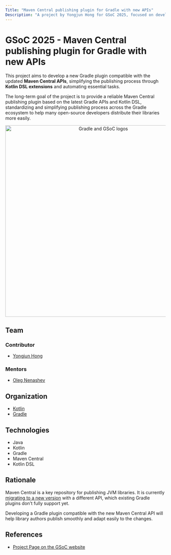 ```yaml
---
Title: "Maven Central publishing plugin for Gradle with new APIs"
Description: "A project by Yongjun Hong for GSoC 2025, focused on developing a Gradle plugin compatible with the new Maven Central publication APIs."
---
```


# GSoC 2025 - Maven Central publishing plugin for Gradle with new APIs

This project aims to develop a new Gradle plugin compatible with the updated **Maven Central APIs**, simplifying the publishing process through **Kotlin DSL extensions** and automating essential tasks.

The long-term goal of the project is to provide a reliable Maven Central publishing plugin based on the latest Gradle APIs and Kotlin DSL, standardizing and simplifying publishing process across the Gradle ecosystem to help many open-source developers distribute their libraries more easily.

<p align="center">
  <img src="https://github.com/Nouran-11/gradle-gsoc.png/blob/main/Gradle-GSOC.png?raw=true" alt="Gradle and GSoC logos" width="600">
</p>

## Team

### Contributor

- [Yongjun Hong](https://github.com/YongGoose)

### Mentors

- [Oleg Nenashev](https://github.com/oleg-nenashev)

## Organization
- [Kotlin](https://kotlinlang.org/)
- [Gradle](https://gradle.org/)

## Technologies
- Java
- Kotlin
- Gradle
- Maven Central
- Kotlin DSL

## Rationale
Maven Central is a key repository for publishing JVM libraries. It is currently [migrating to a new version](https://central.sonatype.org/news/20250326_ossrh_sunset/) with a different API, which existing Gradle plugins don’t fully support yet.

Developing a Gradle plugin compatible with the new Maven Central API will help library authors publish smoothly and adapt easily to the changes.

## References

- [Project Page on the GSoC website](https://summerofcode.withgoogle.com/programs/2025/projects/zCRWjfpd)
